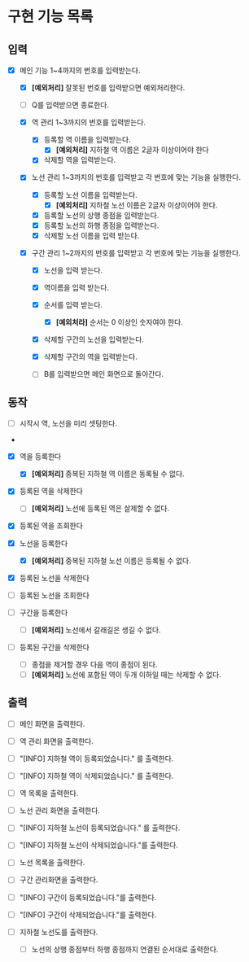 # 구현 기능 목록

## 입력
- [x] 메인 기능 1~4까지의 번호를 입력받는다.
  - [x] **[예외처리]** 잘못된 번호를 입력받으면 예외처리한다. 
  - [ ] Q를 입력받으면 종료한다.

  - [x] 역 관리 1~3까지의 번호를 입력받는다.
    - [x] 등록할 역 이름을 입력받는다. 
      - [x] **[예외처리]** 지하철 역 이름은 2글자 이상이어야 한다
    - [x] 삭제할 역을 입력받는다.

  - [x] 노선 관리 1~3까지의 번호를 입력받고 각 번호에 맞는 기능을 실행한다.
    - [x] 등록할 노선 이름을 입력받는다.
      - [x] **[예외처리]** 지하철 노선 이름은 2글자 이상이어야 한다.
    - [x] 등록할 노선의 상행 종점을 입력받는다.
    - [x] 등록할 노선의 하행 종점을 입력받는다.
    - [x] 삭제할 노선 이름을 입력 받는다.

  - [x] 구간 관리 1~2까지의 번호를 입력받고 각 번호에 맞는 기능을 실행한다.
    - [x] 노선을 입력 받는다.
    - [x] 역이름을 입력 받는다.
    - [x] 순서를 입력 받는다.
      - [x] **[예외처라]** 순서는 0 이상인 숫자여야 한다.
    - [x] 삭제할 구간의 노선을 입력받는다.
    - [x] 삭제할 구간의 역을 입력받는다.
  
    - [ ] B를 입력받으면 메인 화면으로 돌아간다.

## 동작
- [ ] 시작시 역, 노선을 미리 셋팅한다.
- 
- [x] 역을 등록한다
  - [x] **[예외처리]** 중복된 지하철 역 이름은 동록될 수 없다.
- [x] 등록된 역을 삭제한다
  - [ ] **[예외처리]** 노선에 등록된 역은 살제할 수 없다.
- [x] 등록된 역을 조회한다

- [x] 노선을 등록한다
  - [x] **[예외처리]** 중복된 지하철 노선 이름은 등록될 수 없다.
- [x] 등록된 노선을 삭제한다
- [ ] 등록된 노선을 조회한다

- [ ] 구간을 등록한다
  - [ ] **[예외처리]** 노선에서 갈래길은 생길 수 없다.
- [ ] 등록된 구간을 삭제한다
  - [ ] 종점을 제거할 경우 다음 역이 종점이 된다.
  - [ ] **[예외처리]** 노선에 포함된 역이 두개 이하일 때는 삭제할 수 없다.

## 출력
- [ ] 메인 화면을 출력한다.

- [ ] 역 관리 화면을 출력한다.
- [ ] "[INFO] 지하철 역이 등록되었습니다." 를 출력한다.
- [ ] "[INFO] 지하철 역이 삭제되었습니다." 를 출력한다.
- [ ] 역 목록을 출력한다.

- [ ] 노선 관리 화면을 출력한다.
- [ ] "[INFO] 지하철 노선이 등록되었습니다." 를 출력한다.
- [ ] "[INFO] 지하철 노선이 삭제되었습니다."를 출력한다.
- [ ] 노선 목록을 출력한다.

- [ ] 구간 관리화면을 출력한다.
- [ ] "[INFO] 구간이 등록되었습니다."를 출력한다.
- [ ] "[INFO] 구간이 삭제되었습니다."를 출력한다.

- [ ] 지하철 노선도를 출력한다.
  - [ ] 노선의 상행 종점부터 하행 종점까지 연결된 순서대로 출력한다.
